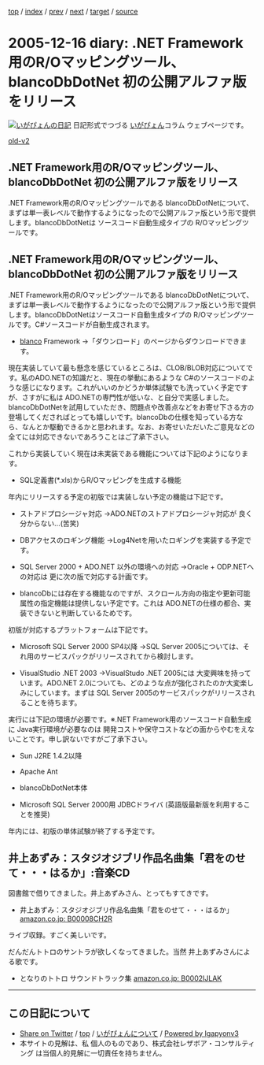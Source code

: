 [top](../index.html) 
 / [index](index.html) 
 / [prev](ig051215.html) 
 / [next](ig051218.html) 
 / [target](https://www.igapyon.jp/igapyon/diary/2005/ig051216.html) 
 / [source](https://github.com/igapyon/diary/blob/master/2005/ig051216.src.md) 

2005-12-16 diary: .NET Framework用のR/Oマッピングツール、blancoDbDotNet 初の公開アルファ版をリリース
=====================================================================================================
[![いがぴょんの日記](https://www.igapyon.jp/igapyon/diary/images/iga200306s.jpg "いがぴょん")](https://www.igapyon.jp/igapyon/diary/memo/memoigapyon.html) 日記形式でつづる [いがぴょん](https://www.igapyon.jp/igapyon/diary/memo/memoigapyon.html)コラム ウェブページです。

[old-v2](ig051216-orig.html)

## .NET Framework用のR/Oマッピングツール、blancoDbDotNet 初の公開アルファ版をリリース

.NET Framework用のR/Oマッピングツールである blancoDbDotNetについて、まずは単一表レベルで動作するようになったので公開アルファ版という形で提供します。blancoDbDotNetは ソースコード自動生成タイプの R/Oマッピングツールです。


## .NET Framework用のR/Oマッピングツール、blancoDbDotNet 初の公開アルファ版をリリース

.NET Framework用のR/Oマッピングツールである blancoDbDotNetについて、まずは単一表レベルで動作するようになったので公開アルファ版という形で提供します。blancoDbDotNetはソースコード自動生成タイプの R/Oマッピングツールです。C#ソースコードが自動生成されます。

* [blanco](http://www.igapyon.jp/blanco/blanco.ja.html) Framework
  →「ダウンロード」のページからダウンロードできます。

現在実装していて最も懸念を感じているところは、CLOB/BLOB対応についてです。私のADO.NETの知識だと、現在の挙動にあるような C#のソースコードのような感じになります。これがいいのかどうか単体試験でも洗っていく予定ですが、さすがに私は
ADO.NETの専門性が低いな、と自分で実感しました。
blancoDbDotNetを試用していただき、問題点や改善点などをお寄せ下さる方の登場してくださればとっても嬉しいです。blancoDbの仕様を知っている方なら、なんとか駆動できるかと思われます。なお、お寄せいただいたご意見などの全てには対応できないであろうことはご了承下さい。

これから実装していく現在は未実装である機能については下記のようになります。

* SQL定義書(*.xls)からR/Oマッピングを生成する機能

年内にリリースする予定の初版では実装しない予定の機能は下記です。

* ストアドプロシージャ対応
  →ADO.NETのストアドプロシージャ対応が 良く分からない…(苦笑)
  
* DBアクセスのロギング機能
  →Log4Netを用いたロギングを実装する予定です。
  
* SQL Server 2000 + ADO.NET 以外の環境への対応
  →Oracle + ODP.NETへの対応は 更に次の版で対応する計画です。
  
* blancoDbには存在する機能なのですが、スクロール方向の指定や更新可能属性の指定機能は提供しない予定です。これは ADO.NETの仕様の都合、実装できないと判断しているためです。

初版が対応するプラットフォームは下記です。

* Microsoft SQL Server 2000 SP4以降
  →SQL Server 2005については、それ用のサービスパックがリリースされてから検討します。
  
* VisualStudio .NET 2003
  →VisualStudo .NET 2005には 大変興味を持っています。ADO.NET 2.0についても、どのような点が強化されたのか大変楽しみにしています。まずは
  SQL Server 2005のサービスパックがリリースされることを待ちます。

実行には下記の環境が必要です。※.NET Framework用のソースコード自動生成に Java実行環境が必要なのは 開発コストや保守コストなどの面からやむをえないことです。申し訳ないですがご了承下さい。

* Sun J2RE 1.4.2以降
  
* Apache Ant
  
* blancoDbDotNet本体
  
* Microsoft SQL Server 2000用 JDBCドライバ (英語版最新版を利用することを推奨)

年内には、初版の単体試験が終了する予定です。

## 井上あずみ：スタジオジブリ作品名曲集「君をのせて・・・はるか」:音楽CD

図書館で借りてきました。井上あずみさん、とってもすてきです。

* 井上あずみ：スタジオジブリ作品名曲集「君をのせて・・・はるか」
  [amazon.co.jp: B00008CH2R](http://www.amazon.co.jp/exec/obidos/ASIN/B00008CH2R/igapyondiary-22)

ライブ収録。すごく美しいです。

だんだんトトロのサントラが欲しくなってきました。当然 井上あずみさんによる歌です。

* となりのトトロ サウンドトラック集
  [amazon.co.jp: B0002IJLAK](http://www.amazon.co.jp/exec/obidos/ASIN/B0002IJLAK/igapyondiary-22)


----------------------------------------------------------------------------------------------------

## この日記について

* [Share on Twitter](https://twitter.com/intent/tweet?hashtags=igapyon%2Cdiary%2C%E3%81%84%E3%81%8C%E3%81%B4%E3%82%87%E3%82%93&text=.NET+Framework%E7%94%A8%E3%81%AER%2FO%E3%83%9E%E3%83%83%E3%83%94%E3%83%B3%E3%82%B0%E3%83%84%E3%83%BC%E3%83%AB%E3%80%81blancoDbDotNet+%E5%88%9D%E3%81%AE%E5%85%AC%E9%96%8B%E3%82%A2%E3%83%AB%E3%83%95%E3%82%A1%E7%89%88%E3%82%92%E3%83%AA%E3%83%AA%E3%83%BC%E3%82%B9&url=https%3A%2F%2Fwww.igapyon.jp%2Figapyon%2Fdiary%2F2005%2Fig051216.html) / [top](../index.html) / [いがぴょんについて](https://www.igapyon.jp/igapyon/diary/memo/memoigapyon.html) / [Powered by Igapyonv3](https://github.com/igapyon/igapyonv3)
* 本サイトの見解は、私 個人のものであり、株式会社レザボア・コンサルティング は当個人的見解に一切責任を持ちません。 
